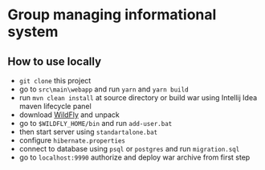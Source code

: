 # Group managing informational system
## How to use locally
- ```git clone``` this project
- go to ```src\main\webapp``` and run ```yarn``` and ```yarn build```
- run ```mvn clean install``` at source directory or build war using Intellij Idea maven lifecycle panel
- download [WildFly](https://www.wildfly.org/downloads/) and unpack
- go to ```$WILDFLY_HOME/bin``` and run ```add-user.bat```
- then start server using ```standartalone.bat```
- configure ```hibernate.properties```
- connect to database using ```psql``` or ```postgres``` and run ```migration.sql```
- go to ```localhost:9990``` authorize and deploy war archive from first step
